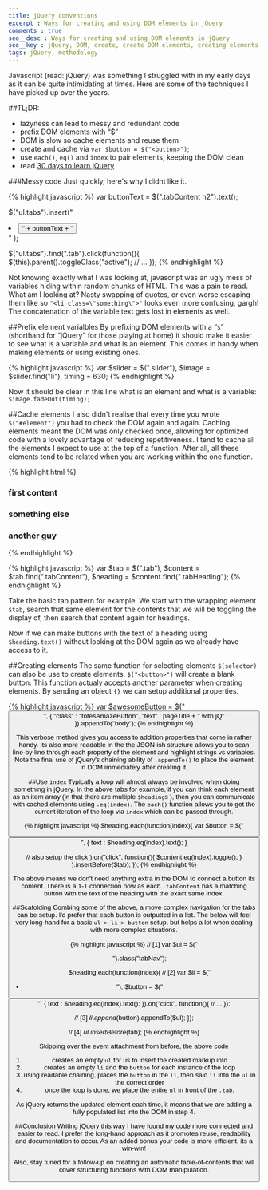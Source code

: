 ```yaml
---
title: jQuery conventions
excerpt : Ways for creating and using DOM elements in jQuery
comments : true
seo__desc : Ways for creating and using DOM elements in jQuery
seo__key : jQuery, DOM, create, create DOM elements, creating elements in jQuery, working with the DOM
tags: jQuery, methodology
---
```

Javascript (read: jQuery) was something I struggled with in my early days as it can be quite intimidating at times. Here are some of the techniques I have picked up over the years.
<!-- /intro -->

##TL;DR:

- lazyness can lead to messy and redundant code
- prefix DOM elements with <q>$</q>
- DOM is slow so cache elements and reuse them
- create and cache via `var $button = $("<button>")`;
- use `each()`, `eq()` and `index` to pair elements, keeping the DOM clean
- read [30 days to learn jQuery](https://tutsplus.com/course/30-days-to-learn-jquery/)


###Messy code
Just quickly, here's why I didnt like it.

{% highlight javascript %}
var buttonText = $(".tabContent h2").text();

$("ul.tabs").insert("<li><button class='tab'>" + buttonText + "</button></li>" );

$("ul.tabs").find(".tab").click(function(){
  $(this).parent().toggleClass("active");
  // ...
});
{% endhighlight %}

Not knowing exactly what I was looking at, javascript was an ugly mess of variables hiding within random chunks of HTML. This was a pain to read. What am I looking at? Nasty swapping of quotes, or even worse escaping them like so `"<li class=\"something\">"` looks even more confusing, gargh! The concatenation of the variable text gets lost in elements as well.

##Prefix element varialbles
By prefixing DOM elements with a <q><code>$</code></q> (shorthand for <q>jQuery</q> for those playing at home) it should make it easier to see what is a variable and what is an element. This comes in handy when making elements or using existing ones.

{% highlight javascript %}
var $slider = $(".slider"),
  $image = $slider.find("li"),
  timing = 630;
{% endhighlight %}

Now it should be clear in this line what is an element and what is a variable: `$image.fadeOut(timing);`

##Cache elements
I also didn't realise that every time you wrote `$("#element")` you had to check the DOM again and again. Caching elements meant the DOM was only checked once, allowing for optimized code with a lovely advantage of reducing repetitiveness. I tend to cache all the elements I expect to use at the top of a function. After all, all these elements tend to be related when you are working within the one function.

{% highlight html %}
<div class="tab">
  <div class="tabContent">
    <h3 class="tabHeading">first content</h3>
    <!--  -->
  </div>
  <div class="tabContent">
    <h3 class="tabHeading">something else</h3>
    <!--  -->
  </div>
  <div class="tabContent">
    <h3 class="tabHeading">another guy</h3>
    <!--  -->
  </div>
</div>
{% endhighlight %}


{% highlight javascript %}
var $tab = $(".tab"),
  $content = $tab.find(".tabContent"),
  $heading = $content.find(".tabHeading");
{% endhighlight %}

Take the basic tab pattern for example. We start with the wrapping element `$tab`, search that same element for the contents that we will be toggling the display of, then search that content again for headings.

Now if we can make buttons with the text of a heading using `$heading.text()` without looking at the DOM again as we already have access to it.

##Creating elements
The same function for selecting elements `$(selector)` can also be use to create elements. `$("<button>")` will create a blank button. This function actualy accepts another parameter when creating elements. By sending an object `{}` we can setup additional properties.

{% highlight javascript %}
var $awesomeButton = $("<button>", {
  "class" : "totesAmazeButton",
  "text" : pageTitle + " with jQ"
}).appendTo("body");
{% endhighlight %}

This verbose method gives you access to addition properties that come in rather handy. Its also more readable in the the JSON-ish structure allows you to scan line-by-line through each property of the element and highlight strings vs variables. Note the final use of jQuery's chaining ability of `.appendTo()` to place the element in DOM immediately after creating it.

##Use `index`
Typically a loop will almost always be involved when doing something in jQuery. In the above tabs for example, if you can think each element as an item array (in that there are multiple `$heading`s ), then you can communicate with cached elements using `.eq(index)`. The `each()` function allows you to get the current iteration of the loop via `index` which can be passed through.

{% highlight javascript %}
$heading.each(function(index){
  var $button = $("<button>", {
    text : $heading.eq(index).text();
    }

  // also setup the click
  ).on("click", function(){
    $content.eq(index).toggle();
    }
  ).insertBefore($tab);
});
{% endhighlight %}

The above means we don't need anything extra in the DOM to connect a button its content. There is a 1-1 connection now as each `.tabContent` has a matching button with the text of the heading with the exact same index.

##Scafolding
Combing some of the above, a move complex navigation for the tabs can be setup. I'd prefer that each button is outputted in a list. The below will feel very long-hand for a basic `ul > li > button` setup, but helps a lot when dealing with more complex situations.

{% highlight javascript %}
// [1]
var $ul = $("<ul>").class("tabNav");

$heading.each(function(index){
  // [2]
  var $li = $("<li>"),
    $button = $("<button>", {
      text : $heading.eq(index).text();
    }).on("click", function(){
      // ...
    });

  // [3]
  $li.append($button).appendTo($ul);
});

// [4]
$ul.insertBefore($tab);
{% endhighlight %}

Skipping over the event attachment from before, the above code

1. creates an empty `ul` for us to insert the created markup into
1. creates an empty `li` and the `button` for each instance of the loop
1. using readable chaining, places the `button` in the `li`, then said `li` into the `ul` in the correct order
1. once the loop is done, we place the entire `ul` in front of the `.tab`.

As jQuery returns the updated element each time, it means that we are adding a fully populated list into the DOM in step 4.

##Conclusion
Writing jQuery this way I have found my code more connected and easier to read. I prefer the long-hand approach as it promotes reuse, readability and documentation to occur. As an added bonus your code is more efficient, its a win-win!

Also, stay tuned for a follow-up on creating an automatic table-of-contents that will cover structuring functions with DOM manipulation.
